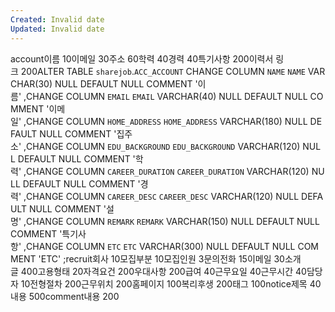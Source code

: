 ```yaml
---
Created: Invalid date
Updated: Invalid date
---
```

account이름 10이메일 30주소 60학력 40경력 40특기사항 200이력서 링크 200ALTER TABLE `sharejob`.`ACC_ACCOUNT` CHANGE COLUMN `NAME` `NAME` VARCHAR(30) NULL DEFAULT NULL COMMENT '이름' ,CHANGE COLUMN `EMAIL` `EMAIL` VARCHAR(40) NULL DEFAULT NULL COMMENT '이메일' ,CHANGE COLUMN `HOME_ADDRESS` `HOME_ADDRESS` VARCHAR(180) NULL DEFAULT NULL COMMENT '집주소' ,CHANGE COLUMN `EDU_BACKGROUND` `EDU_BACKGROUND` VARCHAR(120) NULL DEFAULT NULL COMMENT '학력' ,CHANGE COLUMN `CAREER_DURATION` `CAREER_DURATION` VARCHAR(120) NULL DEFAULT NULL COMMENT '경력' ,CHANGE COLUMN `CAREER_DESC` `CAREER_DESC` VARCHAR(120) NULL DEFAULT NULL COMMENT '설명' ,CHANGE COLUMN `REMARK` `REMARK` VARCHAR(150) NULL DEFAULT NULL COMMENT '특기사항' ,CHANGE COLUMN `ETC` `ETC` VARCHAR(300) NULL DEFAULT NULL COMMENT 'ETC' ;recruit회사 10모집부분 10모집인원 3문의전화 15이메일 30소개글 400고용형태 20자격요건 200우대사항 200급여 40근무요일 40근무시간 40담당자 10전형절차 200근무위치 200홈페이지 100복리후생 200태그 100notice제목 40내용 500comment내용 200